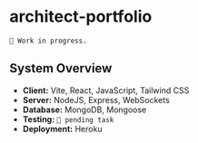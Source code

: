 # architect-portfolio

```text
🚧 Work in progress.
```

## System Overview

- **Client:** Vite, React, JavaScript, Tailwind CSS
- **Server:** NodeJS, Express, WebSockets
- **Database:** MongoDB, Mongoose
- **Testing:** `🚧 pending task`
- **Deployment:** Heroku
